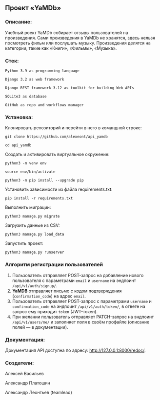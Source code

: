 ## Проект «YaMDb»

### Описание:

Учебный роект YaMDb собирает отзывы пользователей на произведения. Сами произведения в YaMDb не хранятся, здесь нельзя посмотреть фильм или послушать музыку.
Произведения делятся на категории, такие как «Книги», «Фильмы», «Музыка».

### Стек:

```
Python 3.9 as programming language
```

```
Django 3.2 as web framework

```

```
Django REST framework 3.12 as toolkit for building Web APIs
```

```
SQLite3 as database
```

```
GitHub as repo and workflows manager
```

### Установка:

Клонировать репозиторий и перейти в него в командной строке:

```
git clone https://github.com/alexeont/api_yamdb

```

```
cd api_yamdb
```

Cоздать и активировать виртуальное окружение:

```
python3 -m venv env
```

```
source env/bin/activate
```

```
python3 -m pip install --upgrade pip
```

Установить зависимости из файла requirements.txt:

```
pip install -r requirements.txt
```

Выполнить миграции:

```
python3 manage.py migrate
```

Загрузить данные из CSV:

```
python3 manage.py load_data
```

Запустить проект:

```
python3 manage.py runserver
```

### Алгоритм регистрации пользователей

1. Пользователь отправляет POST-запрос на добавление нового пользователя с параметрами `email` и `username` на эндпоинт `/api/v1/auth/signup/`.
2. **YaMDB** отправляет письмо с кодом подтверждения (`confirmation_code`) на адрес  `email`.
3. Пользователь отправляет POST-запрос с параметрами `username` и `confirmation_code` на эндпоинт `/api/v1/auth/token/`, в ответе на запрос ему приходит `token` (JWT-токен).
4. При желании пользователь отправляет PATCH-запрос на эндпоинт `/api/v1/users/me/` и заполняет поля в своём профайле (описание полей — в документации).

### Документация:

Документация API доступна по адресу: http://127.0.0.1:8000/redoc/.

### Создатели:

Алексей Васильев

Александр Платошин

Александр Леонтьев (teamlead)

